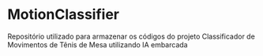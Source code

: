 # MotionClassifier
Repositório utilizado para armazenar os códigos do projeto Classificador de Movimentos de Tênis de Mesa utilizando IA embarcada
